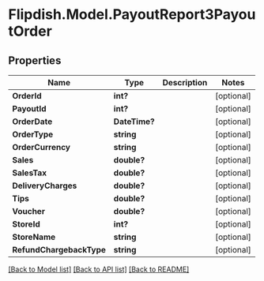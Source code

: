 # Flipdish.Model.PayoutReport3PayoutOrder
## Properties

Name | Type | Description | Notes
------------ | ------------- | ------------- | -------------
**OrderId** | **int?** |  | [optional] 
**PayoutId** | **int?** |  | [optional] 
**OrderDate** | **DateTime?** |  | [optional] 
**OrderType** | **string** |  | [optional] 
**OrderCurrency** | **string** |  | [optional] 
**Sales** | **double?** |  | [optional] 
**SalesTax** | **double?** |  | [optional] 
**DeliveryCharges** | **double?** |  | [optional] 
**Tips** | **double?** |  | [optional] 
**Voucher** | **double?** |  | [optional] 
**StoreId** | **int?** |  | [optional] 
**StoreName** | **string** |  | [optional] 
**RefundChargebackType** | **string** |  | [optional] 

[[Back to Model list]](../README.md#documentation-for-models) [[Back to API list]](../README.md#documentation-for-api-endpoints) [[Back to README]](../README.md)

